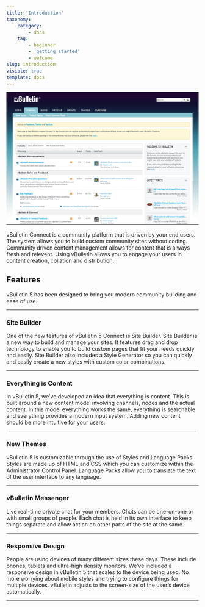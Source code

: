 ```yaml
---
title: 'Introduction'
taxonomy:
    category:
        - docs
    tag:
        - beginner
        - 'getting started'
        - welcome
slug: introduction
visible: true
template: docs
---
```


![vBulletin 5 Screenshot](vbulletin_5.png)


vBulletin Connect is a community platform that is driven by your end users. The system allows you to build custom community sites without coding. Community driven content management allows for content that is always fresh and relevent. Using vBulletin allows you to engage your users in content creation, collation and distribution. 

## Features

vBulletin 5 has been designed to bring you modern community building and ease of use.

---
### Site Builder

One of the new features of vBulletin 5 Connect is Site Builder. Site Builder is a new way to build and manage your sites. It features drag and drop technology to enable you to build custom pages that fit your needs quickly and easily. Site Builder also includes a Style Generator so you can quickly and easily create a new styles with custom color combinations.

---
### Everything is Content

In vBulletin 5, we’ve developed an idea that everything is content. This is built around a new content model involving channels, nodes and the
actual content. In this model everything works the same, everything is searchable and everything provides a modern input system. Adding new
content should be more intuitive for your users. 

---
### New Themes
vBulletin 5 is customizable through the use of Styles and Language Packs. Styles are made up of HTML and CSS which you can customize within the Administrator Control Panel. Language Packs allow you to translate the text of the user interface to any language.

---
### vBulletin Messenger

Live real-time private chat for your members. Chats can be one-on-one or with small groups of people. Each chat is held in its own interface to keep things separate and allow action on other parts of the site at the same.

---
### Responsive Design

People are using devices of many different sizes these days. These include phones, tablets and ultra-high density monitors. We’ve included a responsive design in vBulletin 5 that scales to the device being used. No more worrying about mobile styles and trying to configure things for multiple devices. vBulletin adjusts to the screen-size of the user’s device automatically.

---
